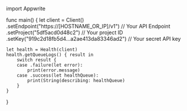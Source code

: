 import Appwrite

func main() {
    let client = Client()
      .setEndpoint("https://[HOSTNAME_OR_IP]/v1") // Your API Endpoint
      .setProject("5df5acd0d48c2") // Your project ID
      .setKey("919c2d18fb5d4...a2ae413da83346ad2") // Your secret API key

    let health = Health(client)
    health.getQueueLogs() { result in
        switch result {
        case .failure(let error):
            print(error.message)
        case .success(let healthQueue):
            print(String(describing: healthQueue)
        }
    }
}
